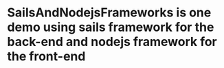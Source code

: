 # SailsAndNodejsFrameworks is one demo using sails framework for the back-end and nodejs framework for the front-end
